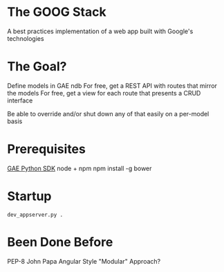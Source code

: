 The GOOG Stack
==============
A best practices implementation of a web app built with Google's technologies

# The Goal?

Define models in GAE ndb
For free, get a REST API with routes that mirror the models
For free, get a view for each route that presents a CRUD interface

Be able to override and/or shut down any of that easily on a per-model basis

# Prerequisites

[GAE Python SDK](http://developers.google.com/appengine/downloads)
node + npm
npm install -g bower

# Startup

    dev_appserver.py .

# Been Done Before

PEP-8
John Papa Angular Style
"Modular" Approach?

